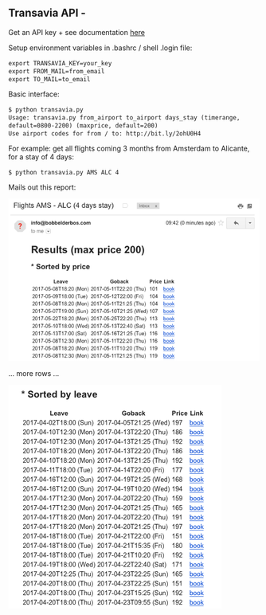 ## Transavia API - 

Get an API key + see documentation [here](https://developer.transavia.com)

Setup environment variables in .bashrc / shell .login file: 

	export TRANSAVIA_KEY=your_key
	export FROM_MAIL=from_email
	export TO_MAIL=to_email

Basic interface:

	$ python transavia.py
	Usage: transavia.py from_airport to_airport days_stay (timerange, default=0800-2200) (maxprice, default=200)
	Use airport codes for from / to: http://bit.ly/2ohU0H4

For example: get all flights coming 3 months from Amsterdam to Alicante, for a stay of 4 days:

	$ python transavia.py AMS ALC 4

Mails out this report:

![example email](printscreens/email1.png)

... more rows ...

![example email](printscreens/email2.png)
